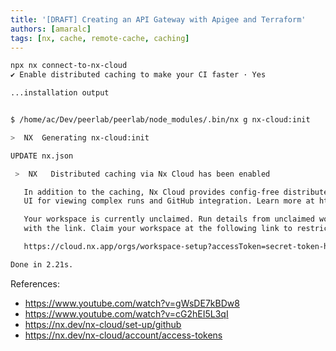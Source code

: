 ```yaml
---
title: '[DRAFT] Creating an API Gateway with Apigee and Terraform'
authors: [amaralc]
tags: [nx, cache, remote-cache, caching]
---
```


```bash
npx nx connect-to-nx-cloud
✔ Enable distributed caching to make your CI faster · Yes

...installation output


$ /home/ac/Dev/peerlab/peerlab/node_modules/.bin/nx g nx-cloud:init

>  NX  Generating nx-cloud:init

UPDATE nx.json

 >  NX   Distributed caching via Nx Cloud has been enabled

   In addition to the caching, Nx Cloud provides config-free distributed execution,
   UI for viewing complex runs and GitHub integration. Learn more at https://nx.app

   Your workspace is currently unclaimed. Run details from unclaimed workspaces can be viewed on cloud.nx.app by anyone
   with the link. Claim your workspace at the following link to restrict access.

   https://cloud.nx.app/orgs/workspace-setup?accessToken=secret-token-here

Done in 2.21s.
```

References:

- https://www.youtube.com/watch?v=gWsDE7kBDw8
- https://www.youtube.com/watch?v=cG2hEI5L3qI
- https://nx.dev/nx-cloud/set-up/github
- https://nx.dev/nx-cloud/account/access-tokens
